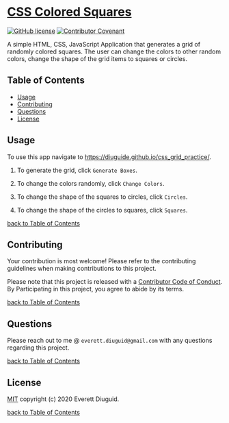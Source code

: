 # [CSS Colored Squares](https://diuguide.github.io/css_grid_practice/)

[![GitHub license](https://img.shields.io/github/license/diuguide/symptom_tracker)](LICENSE)
[![Contributor Covenant](https://img.shields.io/badge/Contributor%20Covenant-v2.0%20adopted-ff69b4.svg)](code_of_conduct.md)

A simple HTML, CSS, JavaScript Application that generates a grid of randomly colored squares.  The user can change the colors to other random colors, change the shape of the grid items to squares or circles. 

## Table of Contents

- [Usage](#usage)
- [Contributing](#contributing)
- [Questions](#questions)
- [License](#license)

## Usage

To use this app navigate to <https://diuguide.github.io/css_grid_practice/>.

1. To generate the grid, click ```Generate Boxes```.

1. To change the colors randomly, click ```Change Colors```.

1. To change the shape of the squares to circles, click ```Circles```.

1. To change the shape of the circles to squares, click ```Squares```.



[back to Table of Contents](#table-of-contents)

## Contributing

Your contribution is most welcome! Please refer to the contributing guidelines when making contributions to this project.

Please note that this project is released with a [Contributor Code of Conduct](code_of_conduct.md). By Participating in this project, you agree to abide by its terms.

[back to Table of Contents](#table-of-contents)


## Questions

Please reach out to me @ ```everett.diuguid@gmail.com``` with any questions regarding this project.

[back to Table of Contents](#table-of-contents)


## License

[MIT](LICENSE) copyright (c) 2020 Everett Diuguid.

[back to Table of Contents](#table-of-contents)
